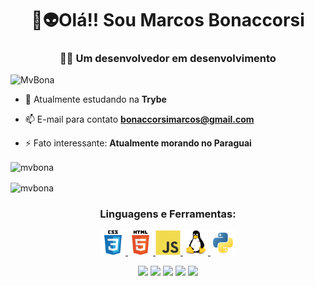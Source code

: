 <h1 align="center">🖖👽Olá!!  Sou Marcos Bonaccorsi</h1>
<h3 align="center">👨‍💻 Um desenvolvedor em desenvolvimento</h3>

<p align="left"> <img src="https://komarev.com/ghpvc/?username=MvBona&label=Profile%20views&color=0e75b6&style=flat" alt="MvBona" /> </p>

- 🌱 Atualmente estudando na **Trybe**

- 📫 E-mail para contato **bonaccorsimarcos@gmail.com**

- ⚡ Fato interessante: **Atualmente morando no Paraguai**

<p><img align="center" src="https://github-readme-stats.vercel.app/api/top-langs?username=mvbona&show_icons=true&locale=en&layout=compact" alt="mvbona" ​​/> </p>

<p> <img align="center" src="https://github-readme-stats.vercel.app/api?username=mvbona&show_icons=true&locale=en" alt="mvbona" ​​/> </p>

<h3 align="center">Linguagens e Ferramentas:</h3>
<p align="center"> <a href="https://www.w3schools.com/css/" target="_blank" rel="noreferrer"> <img src="https://raw.githubusercontent.com/devicons/devicon/master/icons/css3/css3-original-wordmark.svg" alt="css3" width="40" height="40"/> </a> <a src="https://www.vectorlogo.zone/logos/git-scm/git-scm-icon.svg" alt="git" width="40" height="40"/> </a> <a href="https://www.w3.org/html/" target="_blank" rel="noreferrer"> <img src="https://raw.githubusercontent.com/devicons/devicon/master/icons/html5/html5-original-wordmark.svg" alt="html5" width="40" height="40"/> </a> <a href="https://developer.mozilla.org/en-US/docs/Web/JavaScript" target="_blank" rel="noreferrer"> <img src="https://raw.githubusercontent.com/devicons/devicon/master/icons/javascript/javascript-original.svg" alt="javascript" width="40" height="40"/> </a> <a href="https://www.linux.org/" target="_blank" rel="noreferrer"> <img src="https://raw.githubusercontent.com/devicons/devicon/master/icons/linux/linux-original.svg" alt="linux" width="40" height="40"/> </a> <a href="https://www.microsoft.com/en-us/sql-server" target="_blank" rel="noreferrer"> <img src="https://raw.githubusercontent.com/devicons/devicon/master/icons/python/python-original.svg" alt="python" width="40" height="40"/> </a> </p>

<div align="center">

<a href="https://www.instagram.com/bonaccorsimarcos" target="_blank"><img src="https://img.shields.io/badge/Instagram-E4405F?style=for-the-badge&logo=instagram&logoColor=white" target="_blank"></a>
<a href="https://www.linkedin.com/in/marcos-bonaccorsi-584273245" target="_blank"><img src="https://img.shields.io/badge/LinkedIn-0077B5?style=for-the-badge&logo=linkedin&logoColor=white" target="_blank"></a>
<a href="https://twitter.com/B0napa" target="_blank"><img src="https://img.shields.io/badge/Twitter-1DA1F2?style=for-the-badge&logo=twitter&logoColor=white" target="_blank"></a>
<a href="https://api.whatsapp.com/send?phone=5531971378456" target="_blank"><img src="https://img.shields.io/badge/WhatsApp-25D366?style=for-the-badge&logo=whatsapp&logoColor=white" target="_blank"></a>
<a href="https://www.facebook.com/profile.php?id=100015714361288" target="_blank"><img src="https://img.shields.io/badge/Facebook-1877F2?style=for-the-badge&logo=facebook&logoColor=white" target="_blank"></a>

</div>
